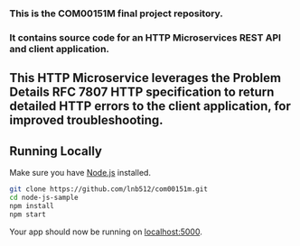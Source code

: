 ### This is the COM00151M final project repository.
### It contains source code for an HTTP Microservices REST API and client application.

## This HTTP Microservice leverages the Problem Details RFC 7807 HTTP specification to return detailed HTTP errors to the client application, for improved troubleshooting. 

 
## Running Locally

Make sure you have [Node.js](http://nodejs.org/) installed.

```sh
git clone https://github.com/lnb512/com00151m.git 
cd node-js-sample
npm install
npm start
```

Your app should now be running on [localhost:5000](http://localhost:5000/).
